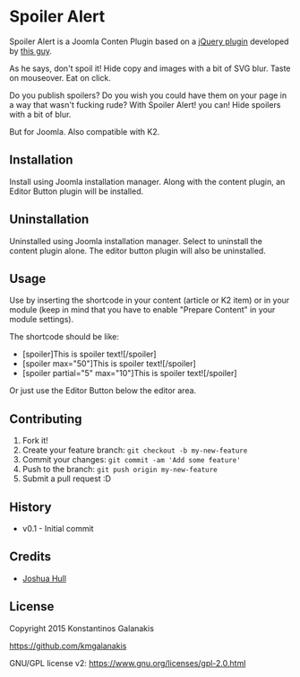 # Spoiler Alert

Spoiler Alert is a Joomla Conten Plugin based on a [jQuery plugin](http://joshbuddy.github.io/spoiler-alert/) developed by [this guy](https://github.com/joshbuddy). 

As he says, don't spoil it! Hide copy and images with a bit of SVG blur. Taste on mouseover. Eat on click.

Do you publish spoilers? Do you wish you could have them on your page in a way that wasn't fucking rude? With Spoiler Alert! you can! Hide spoilers with a bit of blur.

But for Joomla. Also compatible with K2.

## Installation

Install using Joomla installation manager. Along with the content plugin, an Editor Button plugin will be installed.

## Uninstallation

Uninstalled using Joomla installation manager. Select to uninstall the content plugin alone. The editor button plugin will also be uninstalled.

## Usage

Use by inserting the shortcode in your content (article or K2 item) or in your module (keep in mind that you have to enable "Prepare Content" in your module settings).

The shortcode should be like:

* [spoiler]This is spoiler text![/spoiler]
* [spoiler max="50"]This is spoiler text![/spoiler]
* [spoiler partial="5" max="10"]This is spoiler text![/spoiler]

Or just use the Editor Button below the editor area.


## Contributing

1. Fork it!
2. Create your feature branch: `git checkout -b my-new-feature`
3. Commit your changes: `git commit -am 'Add some feature'`
4. Push to the branch: `git push origin my-new-feature`
5. Submit a pull request :D

## History

* v0.1 - Initial commit

## Credits

* [Joshua Hull](https://github.com/joshbuddy)

## License

Copyright 2015 Konstantinos Galanakis

https://github.com/kmgalanakis

GNU/GPL license v2: https://www.gnu.org/licenses/gpl-2.0.html